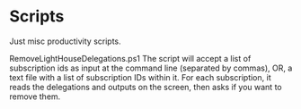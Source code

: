 # Scripts
Just misc productivity scripts. 


RemoveLightHouseDelegations.ps1
    The script will accept a list of subscription ids as input at the command line (separated by commas), OR, a text file with a list of subscription IDs within it. 
    For each subscription, it reads the delegations and outputs on the screen, then asks if you want to remove them.
